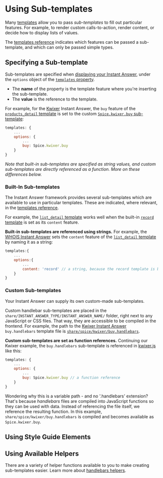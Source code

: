 # Using Sub-templates

Many [templates](http://docs.duckduckhack.com/frontend-reference/templates-reference.html) allow you to pass *sub-templates* to fill out particular features. For example, to render custom calls-to-action, render content, or decide how to display lists of values.

The [templates reference](http://docs.duckduckhack.com/frontend-reference/templates-reference.html) indicates which features can be passed a sub-template, and which can only be passed simple types.

## Specifying a Sub-template

Sub-templates are specified when [displaying your Instant Answer](http://docs.duckduckhack.com/frontend-reference/display-reference.html#templates-object-required), under the `options` object of the [`templates` property](http://docs.duckduckhack.com/frontend-reference/display-reference.html#templates-object-required).

- The **name** of the property is the template feature where you're inserting the sub-template.
- The **value** is the reference to the template.

For example, for the [Kwixer](https://github.com/duckduckgo/zeroclickinfo-spice/blob/master/share/spice/kwixer/kwixer.js) Instant Answer, the `buy` feature of the [`products_detail` template](http://docs.duckduckhack.com/frontend-reference/templates-reference.html#productsdetail-template) is set to the custom [`Spice.kwixer.buy` sub-template](https://github.com/duckduckgo/zeroclickinfo-spice/blob/master/share/spice/kwixer/buy.handlebars):

```javascript
templates: {
    ...
    options: {
        ...
        buy: Spice.kwixer.buy
    }
}
```

*Note that built-in sub-templates are specified as string values, and custom sub-templates are directly referenced as a function. More on these differences below.*

### Built-In Sub-templates

The Instant Answer framework provides several sub-templates which are available to use in particular templates. These are indicated, where relevant, in the [templates reference](http://docs.duckduckhack.com/frontend-reference/templates-reference.html).

For example, the [`list_detail` template](http://docs.duckduckhack.com/frontend-reference/templates-reference.html#listdetail-template) works well when the built-in [`record` template](http://docs.duckduckhack.com/frontend-reference/templates-reference.html#listdetail-template) is set as its `content` feature.

**Built-in sub-templates are referenced using strings.** For example, the [WHOIS Instant Answer](https://github.com/duckduckgo/zeroclickinfo-spice/blob/master/share/spice/whois/whois.js) sets the `content` feature of the [`list_detail` template](http://docs.duckduckhack.com/frontend-reference/templates-reference.html#listdetail-template) by naming it as a string:

```javascript
templates:{
    ...
    options:{
        ...
        content: 'record' // a string, because the record template is built-in
    }
}
```

### Custom Sub-templates

Your Instant Answer can supply its own custom-made sub-templates.

Custom handlebar sub-templates are placed in the `share/INSTANT_ANSWER_TYPE/INSTANT_ANSWER_NAME/` folder, right next to any JavaScript or CSS files. That way, they are accessible to be compiled in the frontend. For example, the path to the [Kwixer Instant Answer](https://github.com/duckduckgo/zeroclickinfo-spice/blob/master/share/spice/kwixer/kwixer.js) `buy.handlebars` template file is [`share/spice/kwixer/buy.handlebars`](https://github.com/duckduckgo/zeroclickinfo-spice/tree/master/share/spice/kwixer).

**Custom sub-templates are set as function references.** Continuing our Kwixer example, the `buy.handlebars` sub-template is referenced in [kwixer.js](https://github.com/duckduckgo/zeroclickinfo-spice/blob/master/share/spice/kwixer/kwixer.js) like this:

```javascript
templates: {
    ...
    options: {
        ...
        buy: Spice.kwixer.buy // a function reference
    }
}
```

Wondering why this is a variable path - and no '.handlebars' extension? That's because *handlebars* files are compiled into JavaScript functions so they can be used with data. Instead of referencing the file itself, we reference the resulting function. In this example, `share/spice/kwixer/buy.handlebars` is compiled and becomes available as `Spice.kwixer.buy`.

## Using Style Guide Elements

## Using Available Helpers

There are a variety of helper functions available to you to make creating sub-templates easier. Learn more about [handlebars helpers](http://docs.duckduckhack.com/frontend-reference/handlebars-helpers.html).

